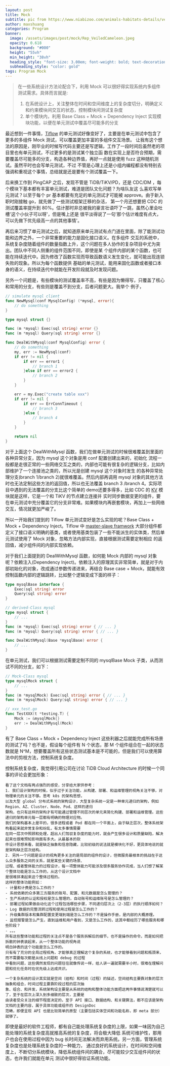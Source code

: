 ```yaml
---
layout: post
title: Mock 
subtitle: pic from https://www.niabizoo.com/animals-habitats-details/veiled-chameleons/ 
author: maxshuang
categories: Program 
banner:
  image: /assets/images/post/mock/Rep_VeiledCameleon.jpeg 
  opacity: 0.618
  background: "#000"
  height: "55vh"
  min_height: "38vh"
  heading_style: "font-size: 3.00em; font-weight: bold; text-decoration: underline"
  subheading_style: "color: gold"
tags: Program Mock 
---
```


> 在一些系统设计方法论配合下，利用 Mock 可以很好得实现系统内多组件测试需求。具体而言就是:
> 1. 在系统设计上，关注整体在时间和空间维度上的复杂度切分，明确定义和约束模块间交互的状态，控制模块间测试复杂度
> 2. 单个模块内，利用 Base Class + Mock + Dependency Inject 实现模块功能，以便在单元测试中覆盖尽可能多的分支
>

最近想到一件事情，[Tiflow](https://github.com/pingcap/tiflow/tree/master/engine) 的单元测试好像变好了，主要是在单元测试中包含了更多的多组件 Mock 测试，可以覆盖更加丰富的多组件交互场景。
让我有这个想法的原因是，刚毕业的时候写代码主要还是写逻辑，工作了一段时间后虽然老的项目里也有单元测试，不过更多的是测试某个独立函
数在实现上是否符合预期，需要覆盖尽可能多的分支，构造各种边界值，再好一点就是使用 fuzz 这种随机测试。虽然平时也会写单元测试，不过
不管是心理上还是小组内编程都没有特别去强调和重视这个事情，总结就是还是要有个测试覆盖一下。

后来换工作到 PingCAP 之后，发现不管是 TiDB/TiKV/PD，还是 CDC/DM ，每个模块下基本都有丰富单元测试，难道是团队文化问题？为啥队友这
么喜欢写单元测试？以至于每个 pr 基本都要有充足的单元测试才可能被 approve。由于新入职时刚接触 go，就先做了一些测试框架迁移的杂活，
第一个月还想要把 CDC 的测试覆盖率提升到 80%。估计那时非总被我的豪言壮语吓了一跳，虽然心里会吐槽'这个小伙子可以呀'，但是嘴上还是
很平淡得说了一句'那个估计难度有点大，可以先做下优先级高一点的其他事情'。

再后来习惯了单元测试之后，就知道原来单元测试有点门道在里面，除了能测试功能和边界之外，一个非常重要的能力是固化接口语义。在多组件
交互的系统中，系统复杂度随着组件的数量指数上升，这个问题在多人协作的复杂项目中尤为突出。团队中不同人侧重的组件范围不同，即使是某
个组件内部的某个函数，也可能在持续迭代中。因为修改了函数实现而导致函数语义发生变化，就可能出现连锁失败的现象。所以为每个函数提供
基础的单元测试，能用来固化函数或者接口本身的语义，在持续迭代中就能在开发阶段就及时发现问题。

另外一个问题是，有些模块的测试覆盖率不高，有些是因为懒得写，只覆盖了核心和常用的分支，有些则是覆盖不到分支，后者问题更大。我举个
例子，
```go
// simulate mysql client
func NewMysql(conf MysqlConfig) (*mysql, error){
    // do something
}

type mysql struct {}

func (m *mysql) Exec(sql string) error {}
func (m *mysql) Query(sql string) error {}

func DealWithMysql(conf MysqlConfig) error {
    // do something
    my, err := NewMysql(conf)
    if err != nil {
        if err == error1 {
            // branch 1
        }else if err == error2 {
            // branch 2
        }
    }

    err = my.Exec("create table xxx")
    if err != nil {
        if err == ErrConnTimeout {
            // branch 3
        }else {
            // branch 4
        }
    }

    return nil
}
```
对于上面这个 DealWithMysql 函数，我们在做单元测试的时候很难覆盖到里面的各种异常分支，因为 mysql 这个对象是用 conf 配置创建出来的，初始化
流程一般都是走很正常的一些网络交互之类的，内部也可能有很复杂的逻辑分支，比如内部维护了一个连接池之类的，所以光是创建 mysql 这个对象时发生
的各种异常处理分支(branch 1/branch 2)就很难覆盖。然后内部再调用 mysql 对象的其他方法时也无法定制这些方法的返回值，所以也无法覆盖 branch 3
/branch 4。实际项目中遇到的无法覆盖的分支比这个简单的 demo还要多得多，比如 CDC 的 [KV](https://github.com/pingcap/tiflow/tree/master/cdc/kv) 模块就是这样，它是一个和 TiKV 的节点建立连接并
实时同步数据变更的组件，要在单元测试中充分覆盖它的分支非常难。如果模块内再嵌套模块，再加上一些网络交互，情况就更加严峻了。

所以一开始我们提到的 Tiflow 单元测试变好是怎么实现的呢？Base Class + Mock + Dependency Inject。Tiflow 中 [master-slave framwork](https://github.com/pingcap/tiflow/blob/master/engine/framework/master_test.go) 大部分组件都
定义了接口语义明确的基类，或者使用基类包装了一些不能派生的实体类，然后单元测试使用了 Mock 对象，忽略方法内部实现，直接根据测试需要定制相应
的返回值，减少组件间的内部实现依赖。

对于我们上面提到的 DealWithMysql 函数，如何能 Mock 内部的 mysql 对象呢？依赖注入(Dependency Inject)。依赖注入的原理其实非常简单，就是对于内
部初始化的对象，改成通过参数传递进来，再结合 Base case + Mock，就能有效控制函数内部的逻辑跳转，比如整个逻辑变成下面的样子：
```go
type mysqlBase interface {
    Exec(sql string) error
    Query(sql string) error
}

// derived-Class mysql
type mysql struct {
    // ...
}
func (m *mysql) Exec(sql string) error { // ... }
func (m *mysql) Query(sql string) error { // ... }

func DealWithMysql(Base *mysqlBase) error {
    // ...
}
```
在单元测试，我们可以根据测试需要定制不同的 mysqlBase Mock 子类，从而测试不同的分支，如下：
```go
// Mock-Class mysql
type mysqlMock struct {
    // ...
}
func (m *mysqlMock) Exec(sql string) error { // ... }
func (m *mysqlMock) Query(sql string) error { // ... }

// xxx_test.go
func TestXXX(t *testing.T) {
    Mock := &mysqlMock{}
    err := DealWithMysql(Mock)
}
```

有了 Base Class + Mock + Dependency Inject 这些利器之后就能完成所有场景的测试了吗？也不是，假设每个组件有 N 个状态，那 M
个组件组合在一起的状态数就是 N^M，想要覆盖所有这些状态测试基本是不可能的，但是我们可以使用算法中的剪枝方法，控制系统复杂度。

控制系统复杂度，我觉得引用公司在讨论 TiDB Cloud Architecture 的时候一个同事的评论会更加形象：
```
看了这个文档有两点强烈的感受，分享给大家供参考：
1. 我们设计架构的时候，似乎过于关注功能，从构建、部署、和运维管理的视角关注不够，对物理单元的关注不够。思考 k8s 的架构思想，
以及大型 global 分布式系统的架构设计，大型复杂系统一定是一种单元递归的架构，例如 Region、AZ、Cluster、Node、Pod、这样的递归
架构，也只有这样的架构才有可能通过管理不同层次的单元来简化构建、部署和运维管理。这些递归的架构单元每一层都有明确的物理对应物。
我们的架构基本上是平的，很多进程或者 Pod 都在同一个平面上，由于缺乏层次，整体系统架构看起来就非常复杂和纷乱，有太多事情需要
在同一层次中照顾和处理，超出人们驾驭复杂度的能力时，就会产生很多设计和质量缺陷，解决起来也很难预知影响面有多大。从最基本的软
件设计思想来看，就是缺乏抽象和信息隐藏，比较初级的说法就是模块化不好，更具体地说的就是架构缺乏层次结构。
2. 另外一个问题是设计的视角更多关注的是局部的组件的设计，但微服务最根本的挑战在于这么众多服务之间的关系，就是某些关键的场景、
过程、或者整体能力的过程设计，每一项整体能力可能涉及很多服务协作完成，当人们想了解某个整体功能是怎么工作的，从这个设计文档中
是很难拼凑起来这个整体过程的。
这样的整体功能例如：
- 计量和计费是怎么工作的？
- 系统依赖的众多第三方服务的账号、配置、和元数据是怎么管理的？
- 生产系统的认证和授权是怎么管理的，自动账号和运维账号是怎么管理的？
- 部署过程如果做自动化这个过程包括哪些步骤，不同递归层次上（2-3层）的执行顺序如何？
- Log 数据的完整流转过程和使用过程是怎么工作的？
- 升级集群版本和集群配置变更端到端是怎么工作的？不是操作手册，是内部的大概原理。
- 监控报警是怎么产生，直到运维和用户看到，又是怎么工作的，这其中都经历了哪些服务和哪些阶段？
- 。。。
所有这些整体功能和过程的关注点不是各个服务拆解后的细节，也不是操作的命令，而是如何把拆散的钟表装起来，从一个整体功能的视角说
明白钟表的这个功能是怎么工作的。
只有有了充分的全局过程视角，才能够真正理解这个复杂的系统，也才能够看到问题和瓶颈来，而不需要每次都是从线上问题和 debug 的过程
中看到问题，这些偶然发现的问题往往就像传说一样，给人讲一遍就需要半小时，很难在理解问题和优化任务时在优先级上达成共识。
```

```
一个复杂系统的设计其实就是空间（结构）和时间（过程）的描述，空间结构主要靠对象的层次抽象和组合，时间过程主要靠阶段过程的层次抽
象、组合、和并发，系统架构设主要是从系统的结构和整体功能方面把这两件事情说清楚就可以了，至于在层次上深入到多细致的层次，主要是
由读者受众关注的细节程度决定的，至于 API 接口、数据结构、和关键算法，都不应该是架构文档的主要内容，属于具体功能或组件的 DesignDoc 
范畴，即便呈现 API 也是比较简单的原型（主要包括实体空间和功能名称，即 meta 部分）就够了。
```

即使是最好的软件工程师，都有自己能处理系统复杂度的上限，如果一味因为自己能处理的系统复杂度高就推高系统的复杂度，将会极大降低
系统可维护性，那用户也会在使用过程中因为 bug 长时间无法解决而弃用系统。另一方面，管理系统复杂度也是处理系统复杂度的一种能力，
通过良好的系统设计，在时间和空间维度上，不断切分系统模块，降低系统组件间的耦合，尽可能较少交互组件间的状态，也许我们就能在单元
测试中很好得验证系统功能。
